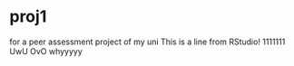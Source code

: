 # proj1
for a peer assessment project of my uni
This is a line from RStudio!
1111111
UwU OvO
whyyyyy